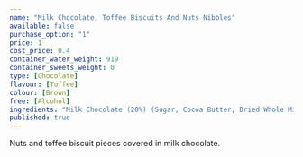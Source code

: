 ```yaml
---
name: "Milk Chocolate, Toffee Biscuits And Nuts Nibbles"
available: false
purchase_option: "1"
price: 1
cost_price: 0.4
container_water_weight: 919
container_sweets_weight: 0
type: [Chocolate]
flavour: [Toffee]
colour: [Brown]
free: [Alcohol]
ingredients: "Milk Chocolate (20%) (Sugar, Cocoa Butter, Dried Whole Milk, Cocoa Mass, Whey Powder, Vegetable Fat, Dried Skimmed Milk, Emulsifier (Soya Lecithin), Flavouring), Caramel (10%), Vegetable Fat, Sugar, Glucose-Fructose Syrup, Glucose Syrup, Plain Chocolate (Sugar, Cocoa Mass, Butterfat, Cocoa Butter, Emulsifier (Soya Lecithin), Flavouring), Icing Sugar (White Milled Sugar With Anti-Caking Agent E341) Rice Flour, Lactose, Sweetened Condensed Skimmed Milk, Fat Reduced Cocoa Powder, Coconut, Hazelnuts, Butter, Whey Powder, Hydrogenated Vegetable Oil, Dried Whole Milk, Salt, Flavourings, Cocoa Mass, Emulsifiers (Soya Lecithin, E471), Barley Malt Extract, Wheat Flour, Malted Wheat, Lactic Acid, Citric Acid, Gelling Agent (Pectin), Raising Agent (Sodium Bicarbonate). Milk Chocolate contains Cocoa Solids 25%, Milk Solids 14% and Vegetable Fat In Addition To Cocoa Butter."
published: true
---
```

Nuts and toffee biscuit pieces covered in milk chocolate.